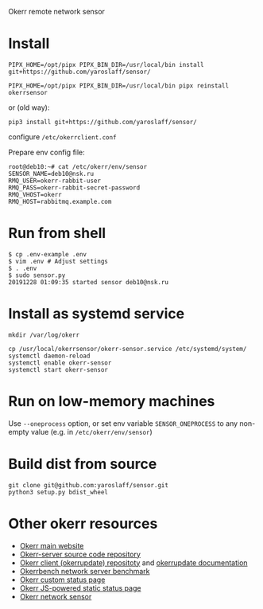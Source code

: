 Okerr remote network sensor

# Install

~~~
PIPX_HOME=/opt/pipx PIPX_BIN_DIR=/usr/local/bin install git+https://github.com/yaroslaff/sensor/

PIPX_HOME=/opt/pipx PIPX_BIN_DIR=/usr/local/bin pipx reinstall okerrsensor
~~~

or (old way):
~~~
pip3 install git+https://github.com/yaroslaff/sensor/
~~~


configure `/etc/okerrclient.conf`

Prepare env config file:
~~~
root@deb10:~# cat /etc/okerr/env/sensor  
SENSOR_NAME=deb10@nsk.ru
RMQ_USER=okerr-rabbit-user
RMQ_PASS=okerr-rabbit-secret-password
RMQ_VHOST=okerr
RMQ_HOST=rabbitmq.example.com
~~~
# Run from shell

~~~shell
$ cp .env-example .env
$ vim .env # Adjust settings
$ . .env
$ sudo sensor.py 
20191228 01:09:35 started sensor deb10@nsk.ru
~~~

# Install as systemd service
~~~
mkdir /var/log/okerr

cp /usr/local/okerrsensor/okerr-sensor.service /etc/systemd/system/
systemctl daemon-reload
systemctl enable okerr-sensor
systemctl start okerr-sensor
~~~

# Run on low-memory machines
Use `--oneprocess` option, or set env variable `SENSOR_ONEPROCESS` to any non-empty value (e.g. in `/etc/okerr/env/sensor`)

# Build dist from source
~~~
git clone git@github.com:yaroslaff/sensor.git
python3 setup.py bdist_wheel
~~~

# Other okerr resources
- [Okerr main website](https://okerr.com/)
- [Okerr-server source code repository](https://github.com/yaroslaff/okerr-dev/) 
- [Okerr client (okerrupdate) repositoty](https://github.com/yaroslaff/okerrupdate) and [okerrupdate documentation](https://okerrupdate.readthedocs.io/)
- [Okerrbench network server benchmark](https://github.com/yaroslaff/okerrbench)
- [Okerr custom status page](https://github.com/yaroslaff/okerr-status)
- [Okerr JS-powered static status page](https://github.com/yaroslaff/okerrstatusjs)
- [Okerr network sensor](https://github.com/yaroslaff/sensor)


